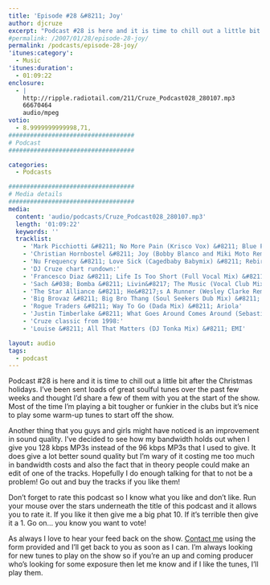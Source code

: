 ```yaml
---
title: 'Episode #28 &#8211; Joy'
author: djcruze
excerpt: "Podcast #28 is here and it is time to chill out a little bit after the Christmas holidays. I've been sent loads of great soulful tunes over the past few weeks and thought I'd share a few of them with you at the start of the show. Most of the time I'm playing a bit tougher or funkier in the clubs but it's nice to play some warm-up tunes to start off the show."
#permalink: /2007/01/28/episode-28-joy/
permalink: /podcasts/episode-28-joy/
'itunes:category':
  - Music
'itunes:duration':
  - 01:09:22
enclosure:
  - |
    http://ripple.radiotail.com/211/Cruze_Podcast028_280107.mp3
    66670464
    audio/mpeg
votio:
  - 8.9999999999998,71,
###################################
# Podcast
###################################

categories:
  - Podcasts

###################################
# Media details
###################################
media:
  content: 'audio/podcasts/Cruze_Podcast028_280107.mp3'
  length: '01:09:22'
  keywords: ''
  tracklist:
    - 'Mark Picchiotti &#8211; No More Pain (Krisco Vox) &#8211; Blue Plate Records'
    - 'Christian Hornbostel &#8211; Joy (Bobby Blanco and Miki Moto Remix) &#8211; Housepacific Recordings'
    - 'Nu Frequency &#8211; Love Sick (Cagedbaby Babymix) &#8211; Rebirth Records'
    - 'DJ Cruze chart rundown:'
    - 'Francesco Diaz &#8211; Life Is Too Short (Full Vocal Mix) &#8211; Senorita Records'
    - 'Sach &#038; Bomba &#8211; Livin&#8217; The Music (Vocal Club Mix) &#8211; Endulge'
    - 'The Star Alliance &#8211; He&#8217;s A Runner (Wesley Clarke Remix) &#8211; Sporting RiffRaff Records'
    - 'Big Brovaz &#8211; Big Bro Thang (Soul Seekers Dub Mix) &#8211; Genetic Records'
    - 'Rogue Traders &#8211; Way To Go (Dada Mix) &#8211; Ariola'
    - 'Justin Timberlake &#8211; What Goes Around Comes Around (Sebastien Leger Remix)'
    - 'Cruze classic from 1998:'
    - 'Louise &#8211; All That Matters (DJ Tonka Mix) &#8211; EMI'

layout: audio
tags:
  - podcast
---
```


Podcast #28 is here and it is time to chill out a little bit after the Christmas holidays. I&#8217;ve been sent loads of great soulful tunes over the past few weeks and thought I&#8217;d share a few of them with you at the start of the show. Most of the time I&#8217;m playing a bit tougher or funkier in the clubs but it&#8217;s nice to play some warm-up tunes to start off the show.

Another thing that you guys and girls might have noticed is an improvement in sound quality. I&#8217;ve decided to see how my bandwidth holds out when I give you 128 kbps MP3s instead of the 96 kbps MP3s that I used to give. It does give a lot better sound quality but I&#8217;m wary of it costing me too much in bandwidth costs and also the fact that in theory people could make an edit of one of the tracks. Hopefully I do enough talking for that to not be a problem! Go out and buy the tracks if you like them!

Don&#8217;t forget to rate this podcast so I know what you like and don&#8217;t like. Run your mouse over the stars underneath the title of this podcast and it allows you to rate it. If you like it then give me a big phat 10. If it&#8217;s terrible then give it a 1. Go on&#8230; you know you want to vote!

As always I love to hear your feed back on the show. [Contact me][1] using the form provided and I&#8217;ll get back to you as soon as I can. I&#8217;m always looking for new tunes to play on the show so if you&#8217;re an up and coming producer who&#8217;s looking for some exposure then let me know and if I like the tunes, I&#8217;ll play them.

[1]: http://www.djcruze.co.uk/cms/contact/
